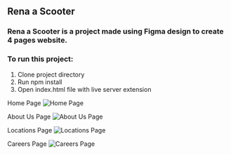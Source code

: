 ## Rena a Scooter

### Rena a Scooter is a project made using Figma design to create 4 pages website. 

### To run this project:
1. Clone project directory
2. Run npm install
3. Open index.html file with live server extension




Home Page
![Home Page](https://i.imgur.com/BbodPqw.jpeg)


About Us Page
![About Us Page](https://i.imgur.com/Btyxw8S.jpeg)


Locations Page
![Locations Page](https://i.imgur.com/cMsUUT3.jpeg)


Careers Page
![Careers Page](https://i.imgur.com/fhx4oqw.jpeg)
